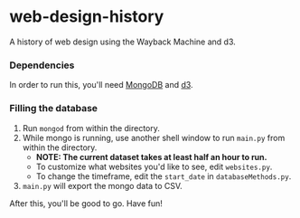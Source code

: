 web-design-history
==================

A history of web design using the Wayback Machine and d3.

### Dependencies
In order to run this, you'll need [MongoDB](http://mongodb.com) and [d3](http://d3js.org).

### Filling the database
1. Run `mongod` from within the directory.
2. While mongo is running, use another shell window to run `main.py` from within the directory.
   * **NOTE: The current dataset takes at least half an hour to run.**
   * To customize what websites you'd like to see, edit `websites.py`.
   * To change the timeframe, edit the `start_date` in `databaseMethods.py`.
3. `main.py` will export the mongo data to CSV.

After this, you'll be good to go. Have fun!
